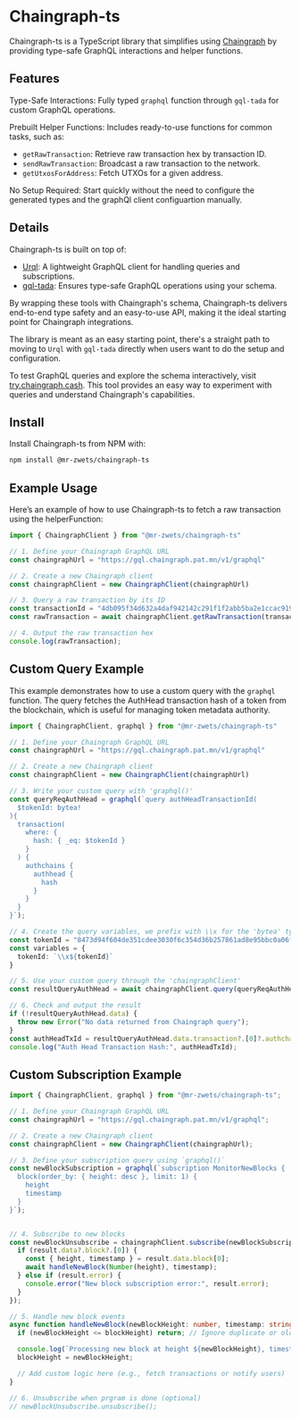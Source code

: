 # Chaingraph-ts

Chaingraph-ts is a TypeScript library that simplifies using [Chaingraph](https://chaingraph.cash/) by providing type-safe GraphQL interactions and helper functions.

## Features

Type-Safe Interactions: Fully typed `graphql` function through `gql-tada` for custom GraphQL operations.

Prebuilt Helper Functions: Includes ready-to-use functions for common tasks, such as:
- `getRawTransaction`: Retrieve raw transaction hex by transaction ID.
- `sendRawTransaction`: Broadcast a raw transaction to the network.
- `getUtxosForAddress`: Fetch UTXOs for a given address.

No Setup Required: Start quickly without the need to configure the generated types and the graphQl client configuartion manually.

## Details

Chaingraph-ts is built on top of:

- [Urql](https://commerce.nearform.com/open-source/urql/docs/): A lightweight GraphQL client for handling queries and subscriptions.
- [gql-tada](https://gql-tada.0no.co/): Ensures type-safe GraphQL operations using your schema.

By wrapping these tools with Chaingraph's schema, Chaingraph-ts delivers end-to-end type safety and an easy-to-use API, making it the ideal starting point for Chaingraph integrations.

The library is meant as an easy starting point, there's a straight path to moving to `Urql` with `gql-tada` directly when users want to do the setup and configuration.

To test GraphQL queries and explore the schema interactively, visit [try.chaingraph.cash](https://try.chaingraph.cash/). This tool provides an easy way to experiment with queries and understand Chaingraph's capabilities.

## Install

Install Chaingraph-ts from NPM with:

```bash
npm install @mr-zwets/chaingraph-ts
```

## Example Usage

Here’s an example of how to use Chaingraph-ts to fetch a raw transaction using the helperFunction:

```ts
import { ChaingraphClient } from "@mr-zwets/chaingraph-ts"

// 1. Define your Chaingraph GraphQL URL
const chaingraphUrl = "https://gql.chaingraph.pat.mn/v1/graphql"

// 2. Create a new Chaingraph client
const chaingraphClient = new ChaingraphClient(chaingraphUrl)

// 3. Query a raw transaction by its ID
const transactionId = "4db095f34d632a4daf942142c291f1f2abb5ba2e1ccac919d85bdc2f671fb251"
const rawTransaction = await chaingraphClient.getRawTransaction(transactionId)

// 4. Output the raw transaction hex
console.log(rawTransaction);
```

## Custom Query Example

This example demonstrates how to use a custom query with the `graphql` function.
The query fetches the AuthHead transaction hash of a token from the blockchain, which is useful for managing token metadata authority.

```ts
import { ChaingraphClient, graphql } from "@mr-zwets/chaingraph-ts"

// 1. Define your Chaingraph GraphQL URL
const chaingraphUrl = "https://gql.chaingraph.pat.mn/v1/graphql"

// 2. Create a new Chaingraph client
const chaingraphClient = new ChaingraphClient(chaingraphUrl)

// 3. Write your custom query with 'graphql()'
const queryReqAuthHead = graphql(`query authHeadTransactionId(
  $tokenId: bytea!
){
  transaction(
    where: {
      hash: { _eq: $tokenId }
    }
  ) {
    authchains {
      authhead {
        hash
      }
    }
  }
}`);

// 4. Create the query variables, we prefix with \\x for the 'bytea' type
const tokenId = "8473d94f604de351cdee3030f6c354d36b257861ad8e95bbc0a06fbab2a2f9cf";
const variables = {
  tokenId: `\\x${tokenId}`
}

// 5. Use your custom query through the 'chaingraphClient'
const resultQueryAuthHead = await chaingraphClient.query(queryReqAuthHead, variables)

// 6. Check and output the result
if (!resultQueryAuthHead.data) {
  throw new Error("No data returned from Chaingraph query");
}
const authHeadTxId = resultQueryAuthHead.data.transaction?.[0]?.authchains?.[0].authhead.hash
console.log("Auth Head Transaction Hash:", authHeadTxId);
```

## Custom Subscription Example

```ts
import { ChaingraphClient, graphql } from "@mr-zwets/chaingraph-ts";

// 1. Define your Chaingraph GraphQL URL
const chaingraphUrl = "https://gql.chaingraph.pat.mn/v1/graphql";

// 2. Create a new Chaingraph client
const chaingraphClient = new ChaingraphClient(chaingraphUrl);

// 3. Define your subscription query using `graphql()`
const newBlockSubscription = graphql(`subscription MonitorNewBlocks {
  block(order_by: { height: desc }, limit: 1) {
    height
    timestamp
  }
}`);


// 4. Subscribe to new blocks
const newBlockUnsubscribe = chaingraphClient.subscribe(newBlockSubscription, {}).subscribe(async result => {
  if (result.data?.block?.[0]) {
    const { height, timestamp } = result.data.block[0];
    await handleNewBlock(Number(height), timestamp);
  } else if (result.error) {
    console.error("New block subscription error:", result.error);
  }
});

// 5. Handle new block events
async function handleNewBlock(newBlockHeight: number, timestamp: string) {
  if (newBlockHeight <= blockHeight) return; // Ignore duplicate or older blocks

  console.log(`Processing new block at height ${newBlockHeight}, timestamp: ${timestamp}`);
  blockHeight = newBlockHeight;

  // Add custom logic here (e.g., fetch transactions or notify users)
}

// 6. Unsubscribe when prgram is done (optional)
// newBlockUnsubscribe.unsubscribe();
```